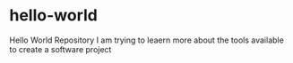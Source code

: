 # hello-world
Hello World Repository
I am trying to leaern more about the tools available to create a software project
